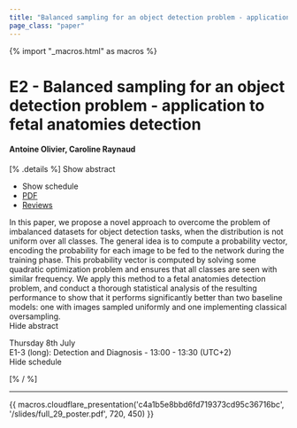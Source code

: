 ```yaml
---
title: "Balanced sampling for an object detection problem - application to fetal anatomies detection"
page_class: "paper"
---
```


{% import "_macros.html" as macros %}

# E2 - Balanced sampling for an object detection problem - application to fetal anatomies detection

#### Antoine Olivier, Caroline Raynaud

[% .details %]
<a class="toggle_visibility" data-selector=".abstract" data-level="3">Show abstract</a>
- <a class="toggle_visibility" data-selector=".schedule" data-level="3">Show schedule</a>
- <a href="/proceedings/olivier21.pdf">PDF</a>
- <a href="https://openreview.net/forum?id=ZGvtypAfHiA">Reviews</a>

<p>
    <span class="abstract">
        In this paper, we propose a novel approach to overcome the problem of imbalanced datasets for object detection tasks, when the distribution is not uniform over all classes. The general idea is to compute a probability vector, encoding the probability for each image to be fed to the network during the training phase. This probability vector is computed by solving some quadratic optimization problem and ensures that all classes are seen with similar frequency. We apply this method to a fetal anatomies detection problem, and conduct a thorough statistical analysis of the resulting performance to show that it performs significantly better than two baseline models: one with images sampled uniformly and one implementing classical oversampling.
        <br>
        <span class="actions"><a class="toggle_visibility" data-level="2">Hide abstract</a></span>
    </span>
</p>

<p>
    <span class="schedule">
         Thursday 8th July<br>E1-3 (long): Detection and Diagnosis - 13:00 - 13:30 (UTC+2)
        <br>
        <span class="actions"><a class="toggle_visibility" data-level="2">Hide schedule</a></span>
    </span>
</p>

[% / %]


---

{{ macros.cloudflare_presentation('c4a1b5e8bbd6fd719373cd95c36716bc', '/slides/full_29_poster.pdf', 720, 450) }}
